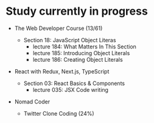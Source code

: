 # Study currently in progress

  - The Web Developer Course (13/61)
    - Section 18: JavaScript Object Literas
      - lecture 184: What Matters In This Section
      - lecture 185: Introducing Object Literals
      - lecture 186: Creating Object Literals

  - React with Redux, Next.js, TypeScript
    - Section 03: React Basics & Components
      - lecture 035: JSX Code writing

  - Nomad Coder
    - Twitter Clone Coding (24%)
